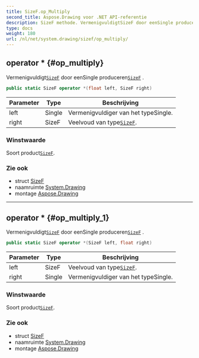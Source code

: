 ```yaml
---
title: SizeF.op_Multiply
second_title: Aspose.Drawing voor .NET API-referentie
description: SizeF methode. VermenigvuldigtSizeF door eenSingle producerenSizeF .
type: docs
weight: 180
url: /nl/net/system.drawing/sizef/op_multiply/
---
```

## operator * {#op_multiply}

Vermenigvuldigt[`SizeF`](../) door eenSingle produceren[`SizeF`](../) .

```csharp
public static SizeF operator *(float left, SizeF right)
```

| Parameter | Type | Beschrijving |
| --- | --- | --- |
| left | Single | Vermenigvuldiger van het typeSingle. |
| right | SizeF | Veelvoud van type[`SizeF`](../). |

### Winstwaarde

Soort product[`SizeF`](../).

### Zie ook

* struct [SizeF](../)
* naamruimte [System.Drawing](../../sizef/)
* montage [Aspose.Drawing](../../../)

---

## operator * {#op_multiply_1}

Vermenigvuldigt[`SizeF`](../) door eenSingle produceren[`SizeF`](../) .

```csharp
public static SizeF operator *(SizeF left, float right)
```

| Parameter | Type | Beschrijving |
| --- | --- | --- |
| left | SizeF | Veelvoud van type[`SizeF`](../). |
| right | Single | Vermenigvuldiger van het typeSingle. |

### Winstwaarde

Soort product[`SizeF`](../).

### Zie ook

* struct [SizeF](../)
* naamruimte [System.Drawing](../../sizef/)
* montage [Aspose.Drawing](../../../)


